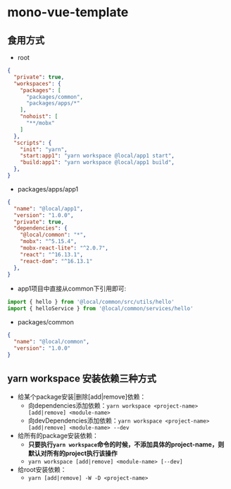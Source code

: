 # mono-vue-template

## 食用方式

* root

```json
{
  "private": true,
  "workspaces": {
    "packages": [
      "packages/common",
      "packages/apps/*"
    ],
    "nohoist": [
      "**/mobx"
    ]
  },
  "scripts": {
    "init": "yarn",
    "start:app1": "yarn workspace @local/app1 start",
    "build:app1": "yarn workspace @local/app1 build",
  },
}
```

* packages/apps/app1

```json
{
  "name": "@local/app1",
  "version": "1.0.0",
  "private": true,
  "dependencies": {
    "@local/common": "*",
    "mobx": "^5.15.4",
    "mobx-react-lite": "^2.0.7",
    "react": "^16.13.1",
    "react-dom": "^16.13.1"
  },
}
```
* app1项目中直接从common下引用即可:

```javascript
import { hello } from '@local/common/src/utils/hello'
import { helloService } from '@local/common/services/hello'
```

* packages/common

```json
{
  "name": "@local/common",
  "version": "1.0.0"
}
```

## yarn workspace 安装依赖三种方式

* 给某个package安装|删除[add|remove]依赖：
  - 向dependencies添加依赖：`yarn workspace <project-name> [add|remove] <module-name>`
  - 向devDependencies添加依赖：`yarn workspace <project-name> [add|remove] <module-name> --dev`
* 给所有的package安装依赖：
  - <b>只要执行`yarn workspace`命令的时候，不添加具体的project-name，则默认对所有的project执行该操作</b>
  - `yarn workspace [add|remove] <module-name> [--dev]`
* 给root安装依赖：
  - `yarn [add|remove] -W -D <project-name>`

